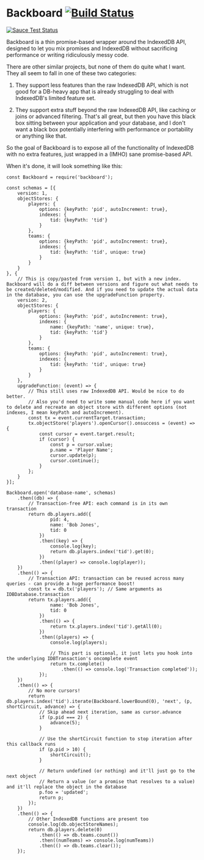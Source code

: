 # Backboard [![Build Status](https://travis-ci.org/dumbmatter/backboard.svg?branch=master)](https://travis-ci.org/dumbmatter/backboard)

[![Sauce Test Status](https://saucelabs.com/browser-matrix/dumbmatter.svg)](https://saucelabs.com/u/dumbmatter)

Backboard is a thin promise-based wrapper around the IndexedDB API, designed to let you mix promises and IndexedDB without sacrificing performance or writing ridiculously messy code.

There are other similar projects, but none of them do quite what I want. They all seem to fall in one of these two categories:

1. They support less features than the raw IndexedDB API, which is not good for a DB-heavy app that is already struggling to deal with IndexedDB's limited feature set.

2. They support extra stuff beyond the raw IndexedDB API, like caching or joins or advanced filtering. That's all great, but then you have this black box sitting between your application and your database, and I don't want a black box potentially interfering with performance or portability or anything like that.

So the goal of Backboard is to expose all of the functionality of IndexedDB with no extra features, just wrapped in a (IMHO) sane promise-based API.

When it's done, it will look something like this:

    const Backboard = require('backboard');

    const schemas = [{
        version: 1,
        objectStores: {
            players: {
                options: {keyPath: 'pid', autoIncrement: true},
                indexes: {
                    tid: {keyPath: 'tid'}
                }
            },
            teams: {
                options: {keyPath: 'pid', autoIncrement: true},
                indexes: {
                    tid: {keyPath: 'tid', unique: true}
                }
            }
        }
    }, {
        // This is copy/pasted from version 1, but with a new index. Backboard will do a diff between versions and figure out what needs to be created/deleted/modified. And if you need to update the actual data in the database, you can use the upgradeFunction property.
        version: 2,
        objectStores: {
            players: {
                options: {keyPath: 'pid', autoIncrement: true},
                indexes: {
                    name: {keyPath: 'name', unique: true},
                    tid: {keyPath: 'tid'}
                }
            },
            teams: {
                options: {keyPath: 'pid', autoIncrement: true},
                indexes: {
                    tid: {keyPath: 'tid', unique: true}
                }
            }
        },
        upgradeFunction: (event) => {
            // This still uses raw IndexedDB API. Would be nice to do better.
            // Also you'd need to write some manual code here if you want to delete and recreate an object store with different options (not indexes, I mean keyPath and autoIncrement).
            const tx = event.currentTarget.transaction;
            tx.objectStore('players').openCursor().onsuccess = (event) => {
                const cursor = event.target.result;
                if (cursor) {
                    const p = cursor.value;
                    p.name = 'Player Name';
                    cursor.update(p);
                    cursor.continue();
                }
            };
        }
    }];

    Backboard.open('database-name', schemas)
        .then((db) => {
            // Transaction-free API: each command is in its own transaction
            return db.players.add({
                    pid: 4,
                    name: 'Bob Jones',
                    tid: 0
                })
                .then((key) => {
                    console.log(key);
                    return db.players.index('tid').get(0);
                })
                .then((player) => console.log(player));
        })
        .then(() => {
            // Transaction API: transaction can be reused across many queries - can provide a huge performance boost!
            const tx = db.tx('players'); // Same arguments as IDBDatabase.transaction
            return tx.players.add({
                    name: 'Bob Jones',
                    tid: 0
                })
                .then(() => {
                    return tx.players.index('tid').getAll(0);
                })
                .then((players) => {
                    console.log(players);

                    // This part is optional, it just lets you hook into the underlying IDBTransaction's oncomplete event
                    return tx.complete()
                        .then(() => console.log('Transaction completed'));
                });
        })
        .then(() => {
            // No more cursors!
            return db.players.index('tid').iterate(Backboard.lowerBound(0), 'next', (p, shortCircuit, advance) => {
                // Skip ahead next iteration, same as cursor.advance
                if (p.pid === 2) {
                    advance(5);
                }

                // Use the shortCircuit function to stop iteration after this callback runs
                if (p.pid > 10) {
                    shortCircuit();
                }

                // Return undefined (or nothing) and it'll just go to the next object
                // Return a value (or a promise that resolves to a value) and it'll replace the object in the database
                p.foo = 'updated';
                return p;
            });
        })
        .then(() => {
            // Other IndexedDB functions are present too
            console.log(db.objectStoreNames);
            return db.players.delete(0)
                .then(() => db.teams.count())
                .then((numTeams) => console.log(numTeams))
                .then(() => db.teams.clear());
        });